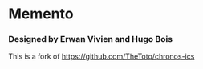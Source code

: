# Memento
### Designed by Erwan Vivien and Hugo Bois

This is a fork of https://github.com/TheToto/chronos-ics
